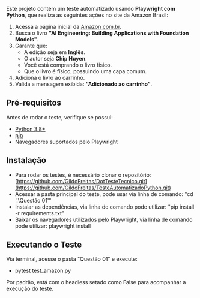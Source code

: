 Este projeto contém um teste automatizado usando **Playwright com Python**, que realiza as seguintes ações no site da Amazon Brasil:

1. Acessa a página inicial da [Amazon.com.br](https://www.amazon.com.br/).
2. Busca o livro **"AI Engineering: Building Applications with Foundation Models"**.
3. Garante que:
   - A edição seja em **Inglês**.
   - O autor seja **Chip Huyen**.
   - Você está comprando o livro físico.
   - Que o livro é físico, possuindo uma capa comum.
4. Adiciona o livro ao carrinho.
5. Valida a mensagem exibida: **“Adicionado ao carrinho”**.

## Pré-requisitos

Antes de rodar o teste, verifique se possui:

- [Python 3.8+](https://www.python.org/downloads/)
- [pip](https://pip.pypa.io/en/stable/)
- Navegadores suportados pelo Playwright

## Instalação

- Para rodar os testes, é necessário clonar o repositório: [https://github.com/GildoFreitas/DotTesteTecnico.git](https://github.com/GildoFreitas/TesteAutomatizadoPython.git)
- Acessar a pasta principal do teste, pode usar via linha de comando: "cd '.\Questão 01\'"
- Instalar as dependências, via linha de comando pode utilizar: "pip install -r requirements.txt"
- Baixar os navegadores utilizados pelo Playwright, via linha de comando pode utilizar: playwright install

## Executando o Teste

Via terminal, acesse o pasta "Questão 01" e execute:
- pytest test_amazon.py

Por padrão, está com o headless setado como False para acompanhar a execução do teste.